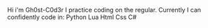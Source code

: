 Hi i'm Gh0st-C0d3r
I practice coding on the regular.
Currently I can confidently code in:
  Python
  Lua
  Html
  Css
  C#

<!---
Gh0st-C0d3r/Gh0st-C0d3r is a special repository because its `README.md` (this file) appears on your GitHub profile.
You can click the Preview link to take a look at your changes.
--->
